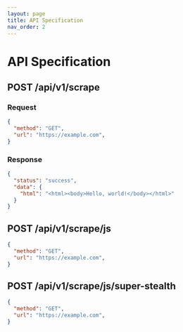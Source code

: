 ```yaml
---
layout: page
title: API Specification
nav_order: 2
---
```


# API Specification

## POST /api/v1/scrape

### Request

```json
{
  "method": "GET",
  "url": "https://example.com",
}
```

### Response

```json
{
  "status": "success",
  "data": {
    "html": "<html><body>Hello, world!</body></html>"
  }
}
```

## POST /api/v1/scrape/js

```json
{
  "method": "GET",
  "url": "https://example.com",
}
```

## POST /api/v1/scrape/js/super-stealth

```json
{
  "method": "GET",
  "url": "https://example.com",
}
```


